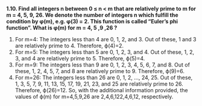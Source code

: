**1.10. Find all integers n between 0 ≤ n < m that are relatively prime to m for m = 4, 5, 9, 26. We denote the number of integers n which fulfill the condition by φ(m), e.g. φ(3) = 2. This function is called “Euler’s phi function”. What is φ(m) for m = 4, 5 ,9 ,26 ?**

1. For m=4: The integers less than 4 are 0, 1, 2, and 3. Out of these, 1 and 3 are relatively prime to 4. Therefore, ϕ(4)=2.
2. For m=5: The integers less than 5 are 0, 1, 2, 3, and 4. Out of these, 1, 2, 3, and 4 are relatively prime to 5. Therefore, ϕ(5)=4.
3. For m=9: The integers less than 9 are 0, 1, 2, 3, 4, 5, 6, 7, and 8. Out of these, 1, 2, 4, 5, 7, and 8 are relatively prime to 9. Therefore, ϕ(9)=6.
4. For m=26: The integers less than 26 are 0, 1, 2, ..., 24, 25. Out of these, 1, 3, 5, 7, 9, 11, 13, 15, 17, 19, 21, 23, and 25 are relatively prime to 26. Therefore, ϕ(26)=12.
So, with the additional information provided, the values of ϕ(m) for m=4,5,9,26 are 2,4,6,122,4,6,12, respectively.